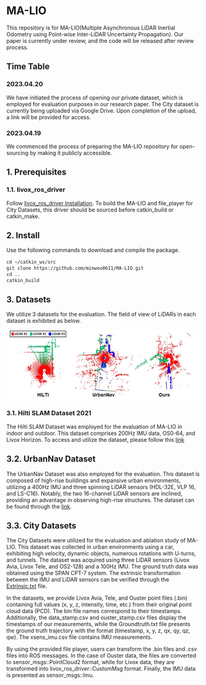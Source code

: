# MA-LIO
This repository is for MA-LIO(Multiple Asynchronous LiDAR Inertial Odometry using Point-wise Inter-LiDAR Uncertainty Propagation).
Our paper is currently under review, and the code will be released after review process.

## Time Table

### 2023.04.20 
We have initiated the process of opening our private dataset, which is employed for evaluation purposes in our research paper. The City dataset is currently being uploaded via Google Drive. Upon completion of the upload, a link will be provided for access.
### 2023.04.19 
We commenced the process of preparing the MA-LIO repository for open-sourcing by making it publicly accessible.

## 1. Prerequisites
### 1.1. livox_ros_driver
Follow [livox_ros_driver Installation](https://github.com/Livox-SDK/livox_ros_driver). To build the MA-LIO and file_player for City Datasets, this driver should be sourced before catkin_build or catkin_make.

## 2. Install

Use the following commands to download and compile the package.

```
cd ~/catkin_ws/src
git clone https://github.com/minwoo0611/MA-LIO.git
cd ..
catkin_build
```

## 3. Datasets
We utilize 3 datasets for the evaluation. The field of view of LiDARs in each dataset is exhibited as below.
<p align="center">
  <img width="712pix" src="figs/Dataset.jpg">
</p>

### 3.1. Hilti SLAM Dataset 2021
The Hilti SLAM Dataset was employed for the evaluation of MA-LIO in indoor and outdoor. This dataset comprises 200Hz IMU data, OS0-64, and Livox Horizon. To access and utilize the dataset, please follow this [link](https://hilti-challenge.com/dataset-2021.html)

## 3.2. UrbanNav Dataset
The UrbanNav Dataset was also employed for the evaluation. This dataset is composed of high-rise buildings and expansive urban environments, utilizing a 400Hz IMU and three spinning LiDAR sensors (HDL-32E, VLP 16, and LS-C16). Notably, the two 16-channel LiDAR sensors are inclined, providing an advantage in observing high-rise structures. The dataset can be found through the [link](https://github.com/IPNL-POLYU/UrbanNavDataset).

## 3.3. City Datasets
The City Datasets were utilized for the evaluation and ablation study of MA-LIO. This dataset was collected in urban environments using a car, exhibiting high velocity, dynamic objects, numerous rotations with U-turns, and tunnels. The dataset was acquired using three LiDAR sensors (Livox Avia, Livox Tele, and OS2-128) and a 100Hz IMU. The ground truth data was obtained using the SPAN CPT-7 system. The extrinsic transformation between the IMU and LiDAR sensors can be verified through the [Extrinsic.txt](https://github.com/minwoo0611/MA-LIO/blob/main/Extrinsic.txt) file.

In the datasets, we provide Livox Avia, Tele, and Ouster point files (.bin) containing full values (x, y, z, intensity, time, etc.) from their original point cloud data (PCD). The bin file names correspond to their timestamps. Additionally, the data_stamp.csv and ouster_stamp.csv files display the timestamps of our measurements, while the Groundtruth.txt file presents the ground truth trajectory with the format (timestamp, x, y, z, qx, qy, qz, qw). The xsens_imu.csv file contains IMU measurements.

By using the provided file player, users can transform the .bin files and .csv files into ROS messages. In the case of Ouster data, the files are converted to sensor_msgs::PointCloud2 format, while for Livox data, they are transformed into livox_ros_driver::CustomMsg format. Finally, the IMU data is presented as sensor_msgs::Imu.
